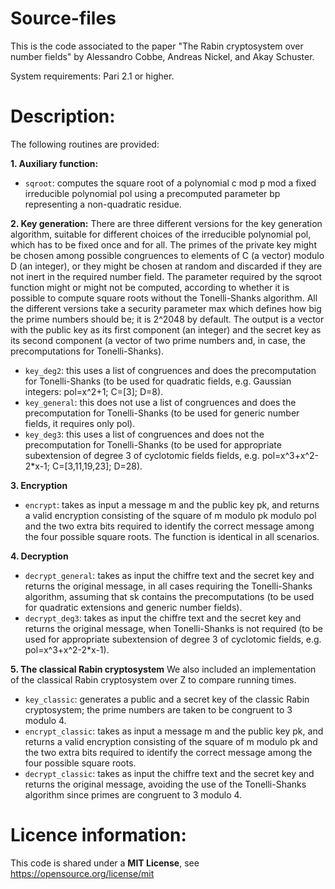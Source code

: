 # Source-files
This is the code associated to the paper "The Rabin cryptosystem over number fields" by Alessandro Cobbe, Andreas Nickel, and Akay Schuster. 

System requirements: Pari 2.1 or higher. 

# Description: 
The following routines are provided: 

**1. Auxiliary function:**
- `sqroot`: computes the square root of a polynomial c mod p mod a fixed irreducible polynomial pol using a precomputed parameter bp representing a non-quadratic residue.

**2. Key generation:**
There are three different versions for the key generation algorithm, suitable for different choices of the irreducible polynomial pol, which has to be fixed once and for all. The primes of the private key might be chosen among possible congruences to elements of C (a vector) modulo D (an integer), or they might be chosen at random and discarded if they are not inert in the required number field. The parameter required by the sqroot function might or might not be computed, according to whether it is possible to compute square roots without the Tonelli-Shanks algorithm. All the different versions take a security parameter max which defines how big the prime numbers should be; it is 2^2048 by default. The output is a vector with the public key as its first component (an integer) and the secret key as its second component (a vector of two prime numbers and, in case, the precomputations for Tonelli-Shanks).
- `key_deg2`: this uses a list of congruences and does the precomputation for Tonelli-Shanks (to be used for quadratic fields, e.g. Gaussian integers: pol=x^2+1; C=[3]; D=8).
- `key_general`: this does not use a list of congruences and does the precomputation for Tonelli-Shanks (to be used for generic number fields, it requires only pol).
- `key_deg3`: this uses a list of congruences and does not the precomputation for Tonelli-Shanks (to be used for appropriate subextension of degree 3 of cyclotomic fields fields, e.g. pol=x^3+x^2-2*x-1; C=[3,11,19,23]; D=28).


**3. Encryption**
- `encrypt`: takes as input a message m and the public key pk, and returns a valid encryption consisting of the square of m modulo pk modulo pol and the two extra bits required to identify the correct message among the four possible square roots. The function is identical in all scenarios.


**4. Decryption**

- `decrypt_general`: takes as input the chiffre text and the secret key and returns the original message, in all cases requiring the Tonelli-Shanks algorithm, assuming that sk contains the precomputations (to be used for quadratic extensions and generic number fields).
- `decrypt_deg3`: takes as input the chiffre text and the secret key and returns the original message, when Tonelli-Shanks is not required (to be used for appropriate subextension of degree 3 of cyclotomic fields, e.g. pol=x^3+x^2-2*x-1).

**5. The classical Rabin cryptosystem**
We also included an implementation of the classical Rabin cryptosystem over Z to compare running times.
- `key_classic`: generates a public and a secret key of the classic Rabin cryptosystem; the prime numbers are taken to be congruent to 3 modulo 4.
- `encrypt_classic`:  takes as input a message m and the public key pk, and returns a valid encryption consisting of the square of m modulo pk and the two extra bits required to identify the correct message among the four possible square roots. 
- `decrypt_classic`: takes as input the chiffre text and the secret key and returns the original message, avoiding the use of the Tonelli-Shanks algorithm since primes are congruent to 3 modulo 4.

# Licence information: 

This code is shared under a **MIT License**, see 
<https://opensource.org/license/mit> 
